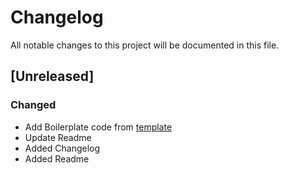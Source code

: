 # Changelog
All notable changes to this project will be documented in this file.

## [Unreleased]
### Changed
- Add Boilerplate code from [template](https://github.com/markonikoas/starter)
- Update Readme
- Added Changelog
- Added Readme
